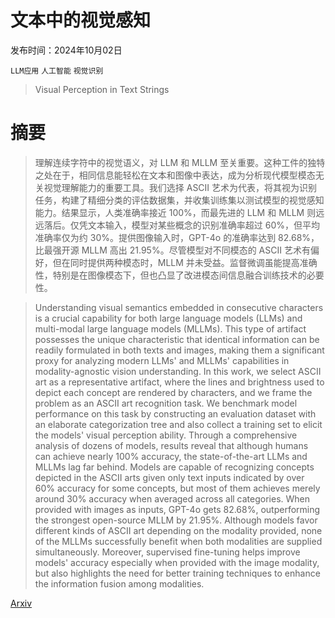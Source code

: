 # 文本中的视觉感知

发布时间：2024年10月02日

`LLM应用` `人工智能` `视觉识别`

> Visual Perception in Text Strings

# 摘要

> 理解连续字符中的视觉语义，对 LLM 和 MLLM 至关重要。这种工件的独特之处在于，相同信息能轻松在文本和图像中表达，成为分析现代模型模态无关视觉理解能力的重要工具。我们选择 ASCII 艺术为代表，将其视为识别任务，构建了精细分类的评估数据集，并收集训练集以测试模型的视觉感知能力。结果显示，人类准确率接近 100%，而最先进的 LLM 和 MLLM 则远远落后。仅凭文本输入，模型对某些概念的识别准确率超过 60%，但平均准确率仅为约 30%。提供图像输入时，GPT-4o 的准确率达到 82.68%，比最强开源 MLLM 高出 21.95%。尽管模型对不同模态的 ASCII 艺术有偏好，但在同时提供两种模态时，MLLM 并未受益。监督微调虽能提高准确性，特别是在图像模态下，但也凸显了改进模态间信息融合训练技术的必要性。

> Understanding visual semantics embedded in consecutive characters is a crucial capability for both large language models (LLMs) and multi-modal large language models (MLLMs). This type of artifact possesses the unique characteristic that identical information can be readily formulated in both texts and images, making them a significant proxy for analyzing modern LLMs' and MLLMs' capabilities in modality-agnostic vision understanding. In this work, we select ASCII art as a representative artifact, where the lines and brightness used to depict each concept are rendered by characters, and we frame the problem as an ASCII art recognition task. We benchmark model performance on this task by constructing an evaluation dataset with an elaborate categorization tree and also collect a training set to elicit the models' visual perception ability. Through a comprehensive analysis of dozens of models, results reveal that although humans can achieve nearly 100% accuracy, the state-of-the-art LLMs and MLLMs lag far behind. Models are capable of recognizing concepts depicted in the ASCII arts given only text inputs indicated by over 60% accuracy for some concepts, but most of them achieves merely around 30% accuracy when averaged across all categories. When provided with images as inputs, GPT-4o gets 82.68%, outperforming the strongest open-source MLLM by 21.95%. Although models favor different kinds of ASCII art depending on the modality provided, none of the MLLMs successfully benefit when both modalities are supplied simultaneously. Moreover, supervised fine-tuning helps improve models' accuracy especially when provided with the image modality, but also highlights the need for better training techniques to enhance the information fusion among modalities.

[Arxiv](https://arxiv.org/abs/2410.01733)